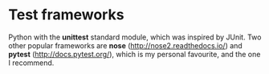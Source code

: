 # Test frameworks
Python with the **unittest** standard module, which was inspired by JUnit. Two other popular frameworks are **nose** (http://nose2.readthedocs.io/) and **pytest** (http://docs.pytest.org/), which is my personal favourite, and the one I recommend.
